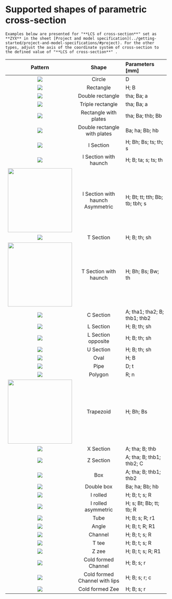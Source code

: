 # Supported shapes of parametric cross-section

```{note}
Examples below are presented for "**LCS of cross-section**" set as **ZYX** in the sheet [Project and model specification](../getting-started/project-and-model-specifications/#project). For the other types, adjust the axis of the coordinate system of cross-section to the defined value of "**LCS of cross-section**" .
```

| Pattern | Shape | Parameters \[mm\] |
| :---: | :---: | :--- |
| ![](../.gitbook/assets/44_supportedshapes2.png) | Circle | D |
| ![](../.gitbook/assets/44_supportedshapes1.png) | Rectangle | H; B |
| ![](../.gitbook/assets/44_supportedshapes3.png) | Double rectangle | tha; Ba; a |
| ![](../.gitbook/assets/44_supportedshapes4.png) | Triple rectangle | tha; Ba; a |
| ![](../.gitbook/assets/44_supportedshapes10.png) | Rectangle with plates | tha; Ba; thb; Bb |
| ![](../.gitbook/assets/44_supportedshapes12.png) | Double rectangle with plates | Ba; ha; Bb; hb |
| ![](../.gitbook/assets/44_supportedshapes17.png) | I Section | H; Bh; Bs; ts; th; s |
| ![](../.gitbook/assets/44_supportedshapes18.png) | I Section with haunch | H; B; ta; s; ts; th |
| <img src="../.gitbook/assets/44_i-section-with-haunch-asymetric_1.png" width="200px"> | I Section with haunch Asymmetric | H; Bt; tt; tth; Bb; tb; tbh; s |
| ![](../.gitbook/assets/44_supportedshapes22.png) | T Section | H; B; th; sh |
| <img src="../.gitbook/assets/44_t-section-with-haunchl_1.png" width="200px"> | T Section with haunch | H; Bh; Bs; Bw; th |
| ![](../.gitbook/assets/44_supportedshapes29.png) | C Section | A; tha1; tha2; B; thb1; thb2 |
| ![](../.gitbook/assets/44_supportedshapes35.png) | L Section | H; B; th; sh |
| ![](../.gitbook/assets/44_supportedshapes38.png) | L Section opposite | H; B; th; sh |
| ![](../.gitbook/assets/44_supportedshapes24.png) | U Section | H; B; th; sh |
| ![](../.gitbook/assets/44_supportedshapes21.png) | Oval | H; B |
| ![](../.gitbook/assets/44_supportedshapes25.png) | Pipe | D; t |
| ![](../.gitbook/assets/44_supportedshapes31.png) | Polygon | R; n |
| <img src="../.gitbook/assets/44_trapezoid_1.png" width="200px"> | Trapezoid | H; Bh; Bs |
| ![](../.gitbook/assets/44_supportedshapes26.png) | X Section | A; tha; B; thb |
| ![](../.gitbook/assets/44_supportedshapes27.png) | Z Section | A; tha; B; thb1; thb2; C |
| ![](../.gitbook/assets/44_supportedshapes30.png) | Box | A; tha; B; thb1; thb2 |
| ![](../.gitbook/assets/44_supportedshapes16.png) | Double box | Ba; ha; Bb; hb |
| ![](../.gitbook/assets/44_supportedshapes39.png) | I rolled | H; B; t; s; R |
| ![](../.gitbook/assets/44_supportedshapes47.png) | I rolled asymmetric | H; s; Bt; Bb; tt; tb; R |
| ![](../.gitbook/assets/44_supportedshapes40.png) | Tube | H; B; s; R; r1 |
| ![](../.gitbook/assets/44_supportedshapes42.png) | Angle | H; B; t; R; R1 |
| ![](../.gitbook/assets/44_supportedshapes43.png) | Channel | H; B; t; s; R |
| ![](../.gitbook/assets/44_supportedshapes44.png) | T tee | H; B; t; s; R |
| ![](../.gitbook/assets/44_supportedshapes48.png) | Z zee | H; B; t; s; R; R1 |
| ![](../.gitbook/assets/44_supportedshapes49.png) | Cold formed Channel | H; B; s; r |
| ![](../.gitbook/assets/44_supportedshapes50.png) | Cold formed Channel with lips | H; B; s; r; c |
| ![](../.gitbook/assets/44_supportedshapes51.png) | Cold formed Zee | H; B; s; r |

